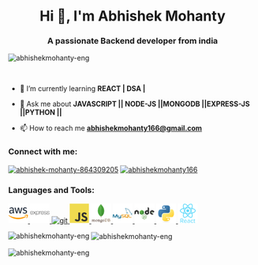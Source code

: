 
<h1 align="center">Hi 👋, I'm Abhishek Mohanty</h1>
<h3 align="center">A passionate <b>Backend developer</b> from india </h3>
<p align="left"> <img src="https://komarev.com/ghpvc/?username=abhishekmohanty-eng&label=Profile%20views&color=0e75b6&style=flat" alt="abhishekmohanty-eng" /> </p>

<p align="left"> <a href="https://twitter.com/" target="blank"><img src="https://img.shields.io/twitter/follow/?logo=twitter&style=for-the-badge" alt="" /></a> </p>


- 🌱 I’m currently learning **REACT | DSA |**

- 💬 Ask me about **JAVASCRIPT || NODE-JS ||MONGODB ||EXPRESS-JS ||PYTHON ||**

- 📫 How to reach me **abhishekmohanty166@gmail.com**

<h3 align="left">Connect with me:</h3>
<p align="left">
<a href="https://linkedin.com/in/abhishek-mohanty-864309205" target="blank"><img align="center" src="https://raw.githubusercontent.com/rahuldkjain/github-profile-readme-generator/master/src/images/icons/Social/linked-in-alt.svg" alt="abhishek-mohanty-864309205" height="30" width="40" /></a>
<a href="https://www.leetcode.com/abhishekmohanty166" target="blank"><img align="center" src="https://raw.githubusercontent.com/rahuldkjain/github-profile-readme-generator/master/src/images/icons/Social/leet-code.svg" alt="abhishekmohanty166" height="30" width="40" /></a>
</p>

<h3 align="left">Languages and Tools:</h3>
<p align="left"> <a href="https://aws.amazon.com" target="_blank" rel="noreferrer"> <img src="https://raw.githubusercontent.com/devicons/devicon/master/icons/amazonwebservices/amazonwebservices-original-wordmark.svg" alt="aws" width="40" height="40"/> </a> <a href="https://expressjs.com" target="_blank" rel="noreferrer"> <img src="https://raw.githubusercontent.com/devicons/devicon/master/icons/express/express-original-wordmark.svg" alt="express" width="40" height="40"/> </a> <a href="https://git-scm.com/" target="_blank" rel="noreferrer"> <img src="https://www.vectorlogo.zone/logos/git-scm/git-scm-icon.svg" alt="git" width="40" height="40"/> </a> <a href="https://developer.mozilla.org/en-US/docs/Web/JavaScript" target="_blank" rel="noreferrer"> <img src="https://raw.githubusercontent.com/devicons/devicon/master/icons/javascript/javascript-original.svg" alt="javascript" width="40" height="40"/> </a> <a href="https://www.mongodb.com/" target="_blank" rel="noreferrer"> <img src="https://raw.githubusercontent.com/devicons/devicon/master/icons/mongodb/mongodb-original-wordmark.svg" alt="mongodb" width="40" height="40"/> </a> <a href="https://www.mysql.com/" target="_blank" rel="noreferrer"> <img src="https://raw.githubusercontent.com/devicons/devicon/master/icons/mysql/mysql-original-wordmark.svg" alt="mysql" width="40" height="40"/> </a> <a href="https://nodejs.org" target="_blank" rel="noreferrer"> <img src="https://raw.githubusercontent.com/devicons/devicon/master/icons/nodejs/nodejs-original-wordmark.svg" alt="nodejs" width="40" height="40"/> </a> <a href="https://www.python.org" target="_blank" rel="noreferrer"> <img src="https://raw.githubusercontent.com/devicons/devicon/master/icons/python/python-original.svg" alt="python" width="40" height="40"/> </a> <a href="https://reactjs.org/" target="_blank" rel="noreferrer"> <img src="https://raw.githubusercontent.com/devicons/devicon/master/icons/react/react-original-wordmark.svg" alt="react" width="40" height="40"/> </a> </p>

<p><img align="left" src="https://github-readme-stats.vercel.app/api/top-langs?username=abhishekmohanty-eng&show_icons=true&locale=en&layout=compact" alt="abhishekmohanty-eng" /></p>

<p>&nbsp;<img align="center" src="https://github-readme-stats.vercel.app/api?username=abhishekmohanty-eng&show_icons=true&locale=en" alt="abhishekmohanty-eng" /></p>

<p><img align="center" src="https://github-readme-streak-stats.herokuapp.com/?user=abhishekmohanty-eng&" alt="abhishekmohanty-eng" /></p>
